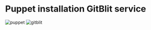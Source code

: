 # Puppet installation GitBlit service
![puppet](https://goo.gl/Txvh0o)  ![gitblit](https://goo.gl/BEfB9M)
